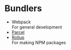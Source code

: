 # Bundlers

* Webpack<br />
    For general development
* [Parcel](https://parceljs.org/)
* [Rollup](https://rollupjs.org/guide/en)<br />
    For making NPM packages
